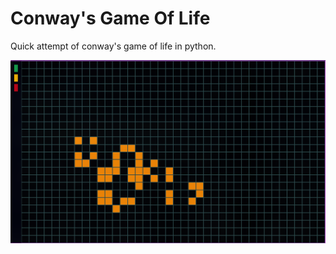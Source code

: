 # Conway's Game Of Life

Quick attempt of conway's game of life in python.

![screenshot](./ss.png)
